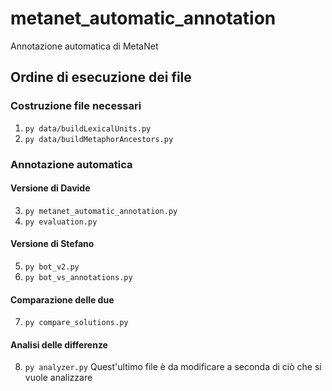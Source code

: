 # metanet_automatic_annotation
Annotazione automatica di MetaNet 

## Ordine di esecuzione dei file

### Costruzione file necessari
1. `py data/buildLexicalUnits.py`
2. `py data/buildMetaphorAncestors.py`

### Annotazione automatica
#### Versione di Davide
3. `py metanet_automatic_annotation.py`
4. `py evaluation.py`

#### Versione di Stefano
5. `py bot_v2.py`
6. `py bot_vs_annotations.py`

#### Comparazione delle due
7. `py compare_solutions.py`

#### Analisi delle differenze
8. `py analyzer.py` 
Quest'ultimo file è da modificare a seconda di ciò che si vuole analizzare
